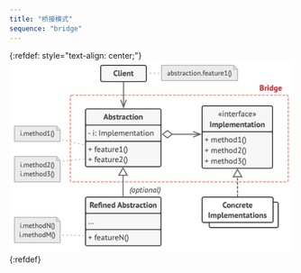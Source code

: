 ```yaml
---
title: "桥接模式"
sequence: "bridge"
---
```


{:refdef: style="text-align: center;"}
![](/assets/images/design-pattern/diagrams/bridge-structure.png)
{:refdef}

